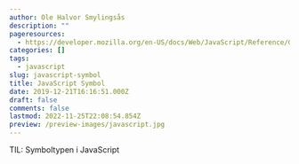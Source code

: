 ```yaml
---
author: Ole Halvor Smylingsås
description: ""
pageresources:
  - https://developer.mozilla.org/en-US/docs/Web/JavaScript/Reference/Global_Objects/Symbol
categories: []
tags:
  - javascript
slug: javascript-symbol
title: JavaScript Symbol
date: 2019-12-21T16:16:51.000Z
draft: false
comments: false
lastmod: 2022-11-25T22:08:54.854Z
preview: /preview-images/javascript.jpg
---
```


TIL: Symboltypen i JavaScript
<!--more-->
